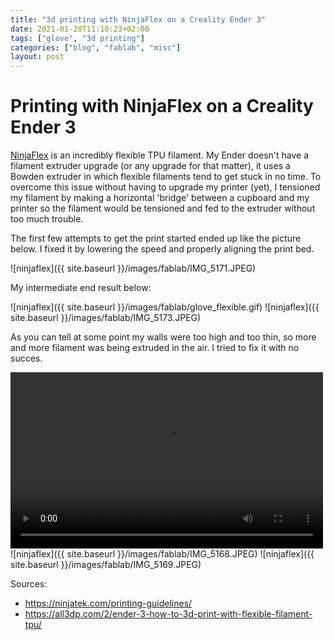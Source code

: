 ```yaml
---
title: "3d printing with NinjaFlex on a Creality Ender 3"
date: 2021-01-20T11:10:23+02:00
tags: ["glove", "3d printing"]
categories: ["blog", "fablab", "misc"]
layout: post
---
```


# Printing with NinjaFlex on a Creality Ender 3
[NinjaFlex](https://ninjatek.com/ninjaflex/) is an incredibly flexible TPU filament. My Ender doesn't have a filament extruder upgrade (or any upgrade for that matter), it uses a Bowden extruder in which flexible filaments tend to get stuck in no time. To overcome this issue without having to upgrade my printer (yet), I tensioned my filament by making a horizontal 'bridge' between a cupboard and my printer so the filament would be tensioned and fed to the extruder without too much trouble. 

The first few attempts to get the print started ended up like the picture below. I fixed it by lowering the speed and properly aligning the print bed.

![ninjaflex]({{ site.baseurl }}/images/fablab/IMG_5171.JPEG)

My intermediate end result below:

<div markdown="1" class="row-2">
![ninjaflex]({{ site.baseurl }}/images/fablab/glove_flexible.gif)
![ninjaflex]({{ site.baseurl }}/images/fablab/IMG_5173.JPEG)
</div>

As you can tell at some point my walls were too high and too thin, so more and more filament was being extruded in the air. I tried to fix it with no succes.

<video width="500" height="282" controls>
  <source src="{{ site.baseurl }}/images/fablab/IMG_0382.mp4" type="video/mp4">
</video>

<div markdown="1" class="row-2">
![ninjaflex]({{ site.baseurl }}/images/fablab/IMG_5168.JPEG)
![ninjaflex]({{ site.baseurl }}/images/fablab/IMG_5169.JPEG)
</div>



Sources: 
- <https://ninjatek.com/printing-guidelines/>
- <https://all3dp.com/2/ender-3-how-to-3d-print-with-flexible-filament-tpu/>
